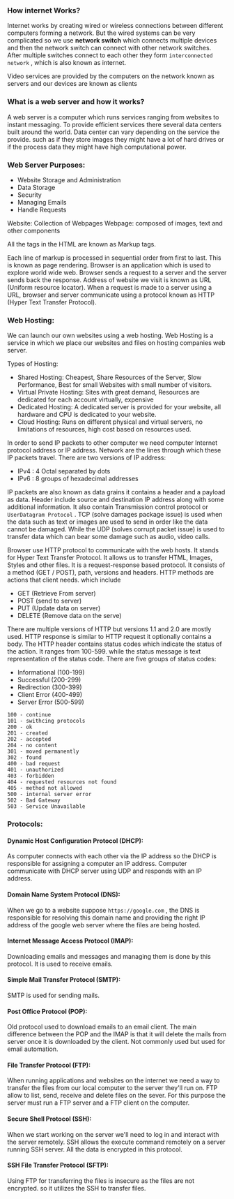 ### How internet Works?
Internet works by creating wired or wireless connections between different computers forming a network. But the wired systems can be very complicated so we use **network switch** which connects multiple devices and then the network switch can connect with other network switches. After multiple switches connect to each other they form `interconnected network` , which is also known as internet.

Video services are provided by the computers on the network known as servers and our devices are known as clients

### What is a web server and how it works?
A web server is a computer which runs services ranging from websites to instant messaging. To provide efficient services there several data centers built around the world. Data center can vary depending on the service the provide. such as if they store images they might have a lot of hard drives or if the process data they might have high computational power.

### Web Server Purposes:
- Website Storage and Administration
- Data Storage
- Security
- Managing Emails
- Handle Requests

Website: Collection of Webpages
Webpage: composed of images, text and other components

All the tags in the HTML are known as Markup tags.

Each line of markup is processed in sequential order from first to last. This is known as page rendering.
Browser is an application which is used to explore world wide web.  Browser sends a request to a server and the server sends back the response. Address of website we visit is known as URL (Uniform resource locator). When a request is made to a server using a URL, browser and server communicate using a protocol known as HTTP (Hyper Text Transfer Protocol).

### Web Hosting:
We can launch our own websites using a web hosting. Web Hosting is a service in which we place our websites and files on hosting companies web server.

Types of Hosting:
- Shared Hosting: Cheapest, Share Resources of the Server, Slow Performance, Best for small Websites with small number of visitors.
- Virtual Private Hosting: Sites with great demand, Resources are dedicated for each account virtually, expensive
- Dedicated Hosting: A dedicated server is provided for your website, all hardware and CPU is dedicated to your website. 
- Cloud Hosting: Runs on different physical and virtual servers, no limitations of resources, high cost based on resources used.


In order to send IP packets to other computer we need computer Internet protocol address or IP address. Network are the lines through which these IP packets travel. 
There are two versions of IP address:

- IPv4 : 4 Octal separated by dots
- IPv6 : 8 groups of hexadecimal addresses

IP packets are also known as data grains it contains a header and a payload as data. Header include source and destination IP address along with some additional information. It also contain Transmission control protocol or `UserDatagram Protocol` .
TCP (solve damages package issue) is used when the data such as text or images are used to send in order like the data cannot be damaged. While the UDP (solves corrupt packet issue) is used to transfer data which can bear some damage such as audio, video calls.

Browser use HTTP protocol to communicate with the web hosts. It stands for Hyper Text Transfer Protocol. It allows us to transfer HTML, Images, Styles and other files. It is a request-response based protocol.
It consists of a method (GET / POST), path, versions and headers.
HTTP methods are actions that client needs. which include 
- GET (Retrieve From server)
- POST (send to server)
- PUT (Update data on server)
- DELETE (Remove data on the serve)

There are multiple versions of HTTP but versions 1.1 and 2.0 are mostly used.
HTTP response is similar to HTTP request it optionally contains a body. The HTTP header contains status codes which indicate the status of the action. It ranges from 100-599. while the status message is text representation of the status code. There are five groups of status codes:

- Informational (100-199)
- Successful (200-299)
- Redirection (300-399)
- Client Error (400-499)
- Server Error (500-599)

```
100 - continue
101 - swithcing protocols
200 - ok
201 - created
202 - accepted
204 - no content
301 - moved permanently
302 - found
400 - bad request
401 - unauthorized
403 - forbidden
404 - requested resources not found
405 - method not allowed
500 - internal server error
502 - Bad Gateway
503 - Service Unavailable
```


### Protocols:

#### Dynamic Host Configuration Protocol (DHCP):

As computer connects with each other via the IP address so the DHCP is responsible for assigning a computer an IP address. Computer communicate with DHCP server using UDP and responds with an IP address.

#### Domain Name System Protocol (DNS):
When we go to a website suppose `https://google.com` , the DNS is responsible for resolving this domain name and providing the right IP address of the google web server where the files are being hosted.

#### Internet Message Access Protocol (IMAP):
Downloading emails and messages and managing them is done by this protocol. It is used to receive emails.

#### Simple Mail Transfer Protocol (SMTP):
SMTP is used for sending mails.

#### Post Office Protocol (POP):
Old protocol used to download emails to an email client. The main difference between the POP and the IMAP is that it will delete the mails from server once it is downloaded by the client. Not commonly used but used for email automation.

#### File Transfer Protocol (FTP):
When running applications and websites on the internet we need a way to transfer the files from our local computer to the server they'll run on. FTP allow to list, send, receive and delete files on the sever. For this purpose the server must run a FTP server and a FTP client on the computer.

#### Secure Shell Protocol (SSH):
When we start working on the server we'll need to log in and interact with the server remotely. SSH allows the execute command remotely on a server running SSH server. All the data is encrypted in this protocol.

#### SSH File Transfer Protocol (SFTP):
Using FTP for transferring the files is insecure as the files are not encrypted. so it utilizes the SSH to transfer files.


